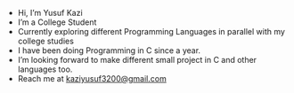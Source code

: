 - Hi, I’m Yusuf Kazi
- I’m a College Student
- Currently exploring different Programming Languages in parallel with my college studies
- I have been doing Programming in C since a year.
- I’m looking forward to make different small project in C and other languages too.
- Reach me at kaziyusuf3200@gmail.com

<!---
Unknown273/Unknown273 is a ✨ special ✨ repository because its `README.md` (this file) appears on your GitHub profile.
You can click the Preview link to take a look at your changes.
--->
